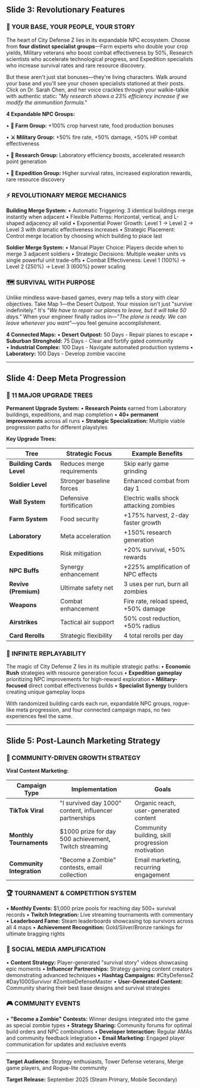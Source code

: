 ## Slide 3: Revolutionary Features

### 🏰 YOUR BASE, YOUR PEOPLE, YOUR STORY

The heart of City Defense Z lies in its expandable NPC ecosystem. Choose from **four distinct specialist groups**—Farm experts who double your crop yields, Military veterans who boost combat effectiveness by 50%, Research scientists who accelerate technological progress, and Expedition specialists who increase survival rates and rare resource discovery.

But these aren't just stat bonuses—they're living characters. Walk around your base and you'll see your chosen specialists stationed at their posts. Click on Dr. Sarah Chen, and her voice crackles through your walkie-talkie with authentic static: *"My research shows a 23% efficiency increase if we modify the ammunition formula."*

**4 Expandable NPC Groups:**

• **🌾 Farm Group:** +100% crop harvest rate, food production bonuses

• **⚔️ Military Group:** +50% fire rate, +50% damage, +50% HP combat effectiveness  

• **🔬 Research Group:** Laboratory efficiency boosts, accelerated research point generation

• **🎯 Expedition Group:** Higher survival rates, increased exploration rewards, rare resource discovery

### ⚡ REVOLUTIONARY MERGE MECHANICS

**Building Merge System:**
• Automatic Triggering: 3 identical buildings merge instantly when adjacent
• Flexible Patterns: Horizontal, vertical, and L-shaped adjacency all valid
• Exponential Power Growth: Level 1 → Level 2 → Level 3 with dramatic effectiveness increases
• Strategic Placement: Control merge location by choosing which building to place last

**Soldier Merge System:**
• Manual Player Choice: Players decide when to merge 3 adjacent soldiers
• Strategic Decisions: Multiple weaker units vs single powerful unit trade-offs
• Combat Effectiveness: Level 1 (100%) → Level 2 (250%) → Level 3 (600%) power scaling

### 🗺️ SURVIVAL WITH PURPOSE

Unlike mindless wave-based games, every map tells a story with clear objectives. Take Map 1—the Desert Outpost. Your mission isn't just "survive indefinitely." It's *"We have to repair our planes to leave, but it will take 50 days."* When your engineer finally radios in—*"The plane is ready. We can leave whenever you want"*—you feel genuine accomplishment.

**4 Connected Maps:**
• **Desert Outpost:** 50 Days - Repair planes to escape
• **Suburban Stronghold:** 75 Days - Clear and fortify gated community  
• **Industrial Complex:** 100 Days - Navigate automated production systems
• **Laboratory:** 100 Days - Develop zombie vaccine

---

## Slide 4: Deep Meta Progression

### 🔬 11 MAJOR UPGRADE TREES

**Permanent Upgrade System:**
• **Research Points** earned from Laboratory buildings, expeditions, and map completion
• **40+ permanent improvements** across all runs
• **Strategic Specialization:** Multiple viable progression paths for different playstyles

**Key Upgrade Trees:**

| **Tree** | **Strategic Focus** | **Example Benefits** |
|----------|-------------------|-------------------|
| **Building Cards Level** | Reduces merge requirements | Skip early game grinding |
| **Soldier Level** | Stronger baseline forces | Enhanced combat from day 1 |
| **Wall System** | Defensive fortification | Electric walls shock attacking zombies |
| **Farm System** | Food security | +175% harvest, 2-day faster growth |
| **Laboratory** | Meta acceleration | +150% research generation |
| **Expeditions** | Risk mitigation | +20% survival, +50% rewards |
| **NPC Buffs** | Synergy enhancement | +225% amplification of NPC effects |
| **Revive (Premium)** | Ultimate safety net | 3 uses per run, burn all zombies |
| **Weapons** | Combat enhancement | Fire rate, reload speed, +50% damage |
| **Airstrikes** | Tactical air support | 50% cost reduction, +50% radius |
| **Card Rerolls** | Strategic flexibility | 4 total rerolls per day |

### 🎯 INFINITE REPLAYABILITY

The magic of City Defense Z lies in its multiple strategic paths:
• **Economic Rush** strategies with resource generation focus
• **Expedition gameplay** prioritizing NPC improvements for high-reward exploration
• **Military-focused** direct combat effectiveness builds
• **Specialist Synergy** builders creating unique gameplay loops

With randomized building cards each run, expandable NPC groups, rogue-like meta progression, and four connected campaign maps, no two experiences feel the same.

---

## Slide 5: Post-Launch Marketing Strategy

### 🎯 COMMUNITY-DRIVEN GROWTH STRATEGY

**Viral Content Marketing:**

| **Campaign Type** | **Implementation** | **Goals** |
|------------------|-------------------|-----------|
| **TikTok Viral** | "I survived day 1000" content, influencer partnerships | Organic reach, user-generated content |
| **Monthly Tournaments** | $1000 prize for day 500 achievement, Twitch streaming | Community building, skill progression motivation |
| **Community Integration** | "Become a Zombie" contests, email collection | Email marketing, recurring engagement |

### 🏆 TOURNAMENT & COMPETITION SYSTEM

• **Monthly Events:** $1,000 prize pools for reaching day 500+ survival records
• **Twitch Integration:** Live streaming tournaments with commentary
• **Leaderboard Fame:** Steam leaderboards showcasing top survivors across all 4 maps
• **Achievement Recognition:** Gold/Silver/Bronze rankings for ultimate bragging rights

### 📱 SOCIAL MEDIA AMPLIFICATION

• **Content Strategy:** Player-generated "survival story" videos showcasing epic moments
• **Influencer Partnerships:** Strategy gaming content creators demonstrating advanced techniques
• **Hashtag Campaigns:** #CityDefenseZ #Day1000Survivor #ZombieDefenseMaster
• **User-Generated Content:** Community sharing their best base designs and survival strategies

### 🎮 COMMUNITY EVENTS

• **"Become a Zombie" Contests:** Winner designs integrated into the game as special zombie types
• **Strategy Sharing:** Community forums for optimal build orders and NPC combinations
• **Developer Interaction:** Regular AMAs and community feedback integration
• **Email Marketing:** Engaged player communication for updates and exclusive events

---

**Target Audience:** Strategy enthusiasts, Tower Defense veterans, Merge game players, and Rogue-lite community

**Target Release:** September 2025 (Steam Primary, Mobile Secondary) 